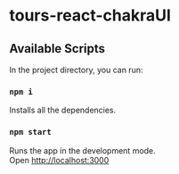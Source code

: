 # tours-react-chakraUI

## Available Scripts

In the project directory, you can run:

### `npm i`

Installs all the dependencies.

### `npm start`

Runs the app in the development mode.\
Open [http://localhost:3000](http://localhost:3000)
